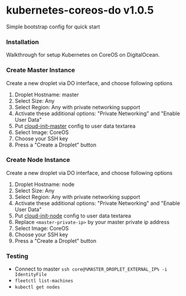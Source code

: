 # kubernetes-coreos-do v1.0.5
Simple bootstrap config for quick start

### Installation
Walkthrough for setup Kubernetes on CoreOS on DigitalOcean.

### Create Master Instance

Create a new droplet via DO interface, and choose following options
  1. Droplet Hostname: master
  1. Select Size: Any
  1. Select Region: Any with private networking support
  1. Activate these additional options: "Private Networking" and "Enable User Data"
  1. Put [cloud-init-master](https://raw.githubusercontent.com/AndreyAntipov/kubernetes-coreos-do/master/cloud-init-node.yaml) config to user data textarea
  1. Select Image: CoreOS
  1. Choose your SSH key
  1. Press a "Create a Droplet" button

### Create Node Instance

Create a new droplet via DO interface, and choose following options
  1. Droplet Hostname: node
  1. Select Size: Any
  1. Select Region: Any with private networking support
  1. Activate these additional options: "Private Networking" and "Enable User Data"
  1. Put [cloud-init-node](https://raw.githubusercontent.com/AndreyAntipov/kubernetes-coreos-do/master/cloud-init-node.yaml) config to user data textarea
  1. Replace `<master-private-ip>` by your master private ip address
  1. Select Image: CoreOS
  1. Choose your SSH key
  1. Press a "Create a Droplet" button

### Testing
* Connect to master `ssh core@%MASTER_DROPLET_EXTERNAL_IP% -i IdentityFile`
* `fleetctl list-machines` 
* `kubectl get nodes`
